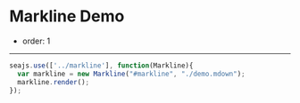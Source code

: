 # Markline Demo

- order: 1

---

<link rel="stylesheet" href="../timeline.css" type="text/css" media="screen" charset="utf-8">

<div id="markline"></div>

````js
seajs.use(['../markline'], function(Markline){
  var markline = new Markline("#markline", "./demo.mdown");
  markline.render();
});
````
